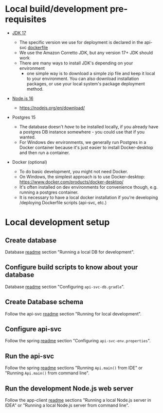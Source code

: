 
# Local build/development pre-requisites


* [JDK 17](../adr/2022-07-21_jdk-platform.md)
  * The specific version we use for deployment is declared in the api-svc
  [dockerfile](https://github.com/au-research/raido/blob/main/api-svc/docker/ecs/src/main/docker/Dockerfile#L19)
  * We use the Amazon Corretto JDK, but any version 17+ JDK should work
  * There are many ways to install JDK's depending on your environment
    * one simple way is to download a simple zip file and keep it local to your
    environment.  You can also download installation packages, or use your 
    local system's package deployment method.
* [Node.js 16](../adr/2022-07-21_nodejs-platform.md)
  * https://nodejs.org/en/download/


* Postgres 15
  * The database doesn't *have* to be installed locally, if you already have a
    postgres DB instance somewhere - you could use that if you wanted.
  * For Windows dev environments, we generally run Postgres in a Docker
    container because it's just easier to install Docker-desktop and then
    run a container.


* Docker (optional)
  * To do basic development, you might not need Docker.
  * On Windows, the simplest approach is to use Docker-desktop:
    https://www.docker.com/products/docker-desktop/
  * It's often installed on dev environments for convenience though, e.g.
    running a postgres container.
  * It is necessary to have a local docker installation if you're developing
    /deploying Dockerfile scripts (api-svc, etc.)

# Local development setup

## Create database

Database [readme](/api-svc/db/readme.md) section "Running a local DB for 
development".

## Configure build scripts to know about your database

Database [readme](/api-svc/db/readme.md) section "Configuring 
`api-svc-db.gradle`".

## Create Database schema

Follow the api-svc [readme](/api-svc/readme.md) section "Running for local 
development".

## Configure api-svc

Follow the spring [readme](/api-svc/spring/readme.md) section "Configuring 
`api-svc-env.properties`".

## Run the api-svc

Follow the spring [readme](/api-svc/spring/readme.md) sections 
"Running `Api.main()` from IDE" or "Running `Api.main()` from command line".

## Run the development Node.js web server

Follow the app-client [readme](/app-client/readme.md) sections
"Running a local Node.js server in IDEA" or 
"Running a local Node.js server from command line".








